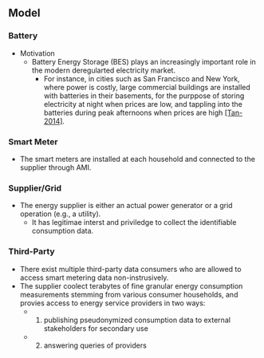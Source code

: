 ## Model


### Battery
- Motivation
  - Battery Energy Storage (BES) plays an increasingly important role in the modern deregularted electricity market. 
    - For instance, in cities such as San Francisco and New York, where power is costly, large commercial buildings are installed with batteries in their basements, for the purppose of storing electricity at night when prices are low, and tappling into the batteries during peak afternoons when prices are high [[Tan-2014]](http://ieeexplore.ieee.org/stamp/stamp.jsp?arnumber=7007733).

### Smart Meter
- The smart meters are installed at each household and connected to the supplier through AMI.

### Supplier/Grid
- The energy supplier is either an actual power generator or a grid operation (e.g., a utility).
  - It has legitimae interst and priviledge to collect the identifiable consumption data. 
  
### Third-Party
- There exist multiple third-party data consumers who are allowed to access smart metering data non-instrusively. 
- The supplier coolect terabytes of fine granular energy consumption measurements stemming from various consumer households, and provies access to energy service providers in two ways:
  - 1. publishing pseudonymized consumption data to external stakeholders for secondary use
  - 2. answering queries of providers
